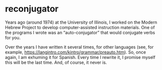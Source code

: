 # reconjugator

Years ago (around 1974) at the University of Illinois, I worked on the
Modern Hebrew Project to develop computer-assisted instruction materials. One of
the programs I wrote was an “auto-conjugator” that would conjugate verbs
for you.

Over the years I have written it several times, for other languages (see,
for example, https://langintro.com/kintro/grammar/preauto.htm). So, once again,
I am exhuming it for Spanish. Every time I rewrite it, I promise myself this
will be the last time. And, of course, it never is.

